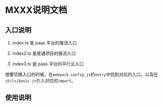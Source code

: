 <!--
 * @Author: 徐亦快 913587892@qq.com
 * @Date: 2023-05-15 17:09:25
 * @LastEditors: 徐亦快 913587892@qq.com
 * @LastEditTime: 2023-05-15 17:21:36
 * @FilePath: \mxxx\README.md
 * @Description: 
 * 
-->
# MXXX说明文档

## 入口说明
1. index.ts
是 paas 平台的推流入口

2. index2.ts
是普通项目的推流入口

3. index3.ts
是 paas 平台的平行云入口

想要切换入口的时候，在`webpack.config.js`的`entry`中找到对应的入口。以及在`utils/basic.js`引入对应的`import`。

## 使用说明
